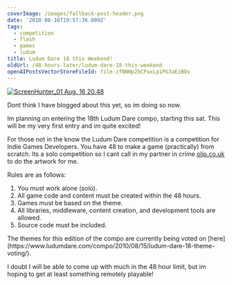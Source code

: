 ```yaml
---
coverImage: /images/fallback-post-header.png
date: '2010-08-16T19:57:36.000Z'
tags:
  - competition
  - flash
  - games
  - ludum
title: Ludum Dare 18 this Weekend!
oldUrl: /48-hours-later/ludum-dare-18-this-weekend
openAIPostsVectorStoreFileId: file-zfNNWp2bCPaxLp1PG3aEiBQv
---
```


[![](/wp-content/uploads/2010/08/ScreenHunter_01-Aug.-16-20.48.gif "ScreenHunter_01 Aug. 16 20.48")](/wp-content/uploads/2010/08/ScreenHunter_01-Aug.-16-20.48.gif)

Dont think I have blogged about this yet, so im doing so now.

<!-- more -->

Im planning on entering the 18th Ludum Dare compo, starting this sat. This will be my very first entry and im quite excited!

For those not in the know the Ludum Dare competition is a competition for Indie Games Developers. You have 48 to make a game (practically) from scratch. Its a solo competition so I cant call in my partner in crime [olip.co.uk](https://www.olip.co.uk) to do the artwork for me.

Rules are as follows:

<div id="_mcePaste">

1.  You must work alone (solo).
2.  All game code and content must be created within the 48 hours.
3.  Games must be based on the theme.
4.  All libraries, middleware, content creation, and development tools are allowed.
5.  Source code must be included.
    </div>
    The themes for this edition of the compo are currently being voted on [here](https://www.ludumdare.com/compo/2010/08/15/ludum-dare-18-theme-voting/).

I doubt I will be able to come up with much in the 48 hour limit, but im hoping to get at least something remotely playable!
